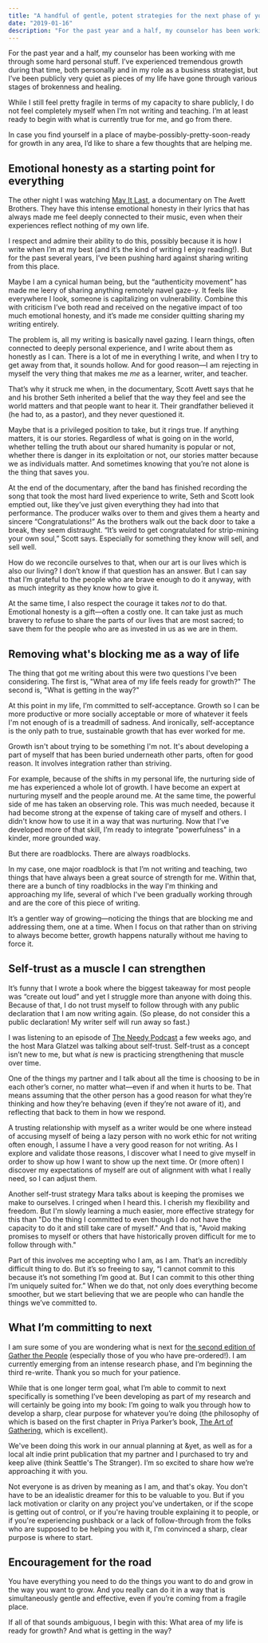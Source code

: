 ```yaml
---
title: "A handful of gentle, potent strategies for the next phase of your growth"
date: "2019-01-16"
description: "For the past year and a half, my counselor has been working with me through some hard personal stuff. I’ve experienced tremendous growth during that time, both personally and in my role as a business strategist, but I’ve been publicly very quiet as pieces of my life have gone through various stages of brokenness and healing. In case you find yourself in a place of maybe-possibly-pretty-soon-ready for growth in any area, I’d like to share a few thoughts that are helping me..."
---
```


For the past year and a half, my counselor has been working with me through some hard personal stuff. I’ve experienced tremendous growth during that time, both personally and in my role as a business strategist, but I’ve been publicly very quiet as pieces of my life have gone through various stages of brokenness and healing.

While I still feel pretty fragile in terms of my capacity to share publicly, I do not feel completely myself when I’m not writing and teaching. I’m at least ready to begin with what is currently true for me, and go from there.

In case you find yourself in a place of maybe-possibly-pretty-soon-ready for growth in any area, I’d like to share a few thoughts that are helping me.

## Emotional honesty as a starting point for everything

The other night I was watching [May It Last](https://www.amazon.com/May-Last-Portrait-Avett-Brothers/dp/B079C1WLBR), a documentary on The Avett Brothers. They have this intense emotional honesty in their lyrics that has always made me feel deeply connected to their music, even when their experiences reflect nothing of my own life.

I respect and admire their ability to do this, possibly because it is how I write when I’m at my best (and it’s the kind of writing I enjoy reading!). But for the past several years, I’ve been pushing hard against sharing writing from this place.

Maybe I am a cynical human being, but the “authenticity movement” has made me leery of sharing anything remotely navel gaze-y. It feels like everywhere I look, someone is capitalizing on vulnerability. Combine this with criticism I’ve both read and received on the negative impact of too much emotional honesty, and it’s made me consider quitting sharing my writing entirely.

The problem is, all my writing is basically navel gazing. I learn things, often connected to deeply personal experience, and I write about them as honestly as I can. There is a lot of me in everything I write, and when I try to get away from that, it sounds hollow. And for good reason—I am rejecting in myself the very thing that makes me _me_ as a learner, writer, and teacher.

That’s why it struck me when, in the documentary, Scott Avett says that he and his brother Seth inherited a belief that the way they feel and see the world matters and that people want to hear it. Their grandfather believed it (he had to, as a pastor), and they never questioned it.

Maybe that is a privileged position to take, but it rings true. If anything matters, it is our stories. Regardless of what is going on in the world, whether telling the truth about our shared humanity is popular or not, whether there is danger in its exploitation or not, our stories matter because we as individuals matter. And sometimes knowing that you’re not alone is the thing that saves you.

At the end of the documentary, after the band has finished recording the song that took the most hard lived experience to write, Seth and Scott look emptied out, like they’ve just given everything they had into that performance. The producer walks over to them and gives them a hearty and sincere “Congratulations!” As the brothers walk out the back door to take a break, they seem distraught. “It’s weird to get congratulated for strip-mining your own soul,” Scott says. Especially for something they know will sell, and sell well.

How do we reconcile ourselves to that, when our art is our lives which is also our living? I don’t know if that question has an answer. But I can say that I’m grateful to the people who are brave enough to do it anyway, with as much integrity as they know how to give it.

At the same time, I also respect the courage it takes _not_ to do that. Emotional honesty is a gift—often a costly one. It can take just as much bravery to refuse to share the parts of our lives that are most sacred; to save them for the people who are as invested in us as we are in them.

## Removing what's blocking me as a way of life

The thing that got me writing about this were two questions I've been considering. The first is, "What area of my life feels ready for growth?" The second is, "What is getting in the way?"

At this point in my life, I’m committed to self-acceptance. Growth so I can be more productive or more socially acceptable or more of whatever it feels I'm not enough of is a treadmill of sadness. And ironically, self-acceptance is the only path to true, sustainable growth that has ever worked for me.

Growth isn't about trying to be something I'm not. It's about developing a part of myself that has been buried underneath other parts, often for good reason. It involves integration rather than striving.

For example, because of the shifts in my personal life, the nurturing side of me has experienced a whole lot of growth. I have become an expert at nurturing myself and the people around me. At the same time, the powerful side of me has taken an observing role. This was much needed, because it had become strong at the expense of taking care of myself and others. I didn't know how to use it in a way that was nurturing. Now that I’ve developed more of that skill, I’m ready to integrate "powerfulness" in a kinder, more grounded way.

But there are roadblocks. There are always roadblocks.

In my case, one major roadblock is that I’m not writing and teaching, two things that have always been a great source of strength for me. Within that, there are a bunch of tiny roadblocks in the way I'm thinking and approaching my life, several of which I've been gradually working through and are the core of this piece of writing.

It’s a gentler way of growing—noticing the things that are blocking me and addressing them, one at a time. When I focus on that rather than on striving to always become better, growth happens naturally without me having to force it.

## Self-trust as a muscle I can strengthen

It’s funny that I wrote a book where the biggest takeaway for most people was “create out loud” and yet I struggle more than anyone with doing this. Because of that, I do not trust myself to follow through with any public declaration that I am now writing again. (So please, do not consider this a public declaration! My writer self will run away so fast.)

I was listening to an episode of [The Needy Podcast](https://www.maraglatzel.com/needy-25-what-to-do-when-youve-let-yourself-down/) a few weeks ago, and the host Mara Glatzel was talking about self-trust. Self-trust as a concept isn’t new to me, but what _is_ new is practicing strengthening that muscle over time.

One of the things my partner and I talk about all the time is choosing to be in each other’s corner, no matter what—even if and when it hurts to be. That means assuming that the other person has a good reason for what they’re thinking and how they’re behaving (even if they’re not aware of it), and reflecting that back to them in how we respond.

A trusting relationship with myself as a writer would be one where instead of accusing myself of being a lazy person with no work ethic for not writing often enough, I assume I have a very good reason for not writing. As I explore and validate those reasons, I discover what I need to give myself in order to show up how I want to show up the next time. Or (more often) I discover my expectations of myself are out of alignment with what I really need, so I can adjust them.

Another self-trust strategy Mara talks about is keeping the promises we make to ourselves. I cringed when I heard this. I cherish my flexibility and freedom. But I'm slowly learning a much easier, more effective strategy for this than "Do the thing I committed to even though I do not have the capacity to do it and still take care of myself." And that is, "Avoid making promises to myself or others that have historically proven difficult for me to follow through with."

Part of this involves me accepting who I am, as I am. That’s an incredibly difficult thing to do. But it’s so freeing to say, “I cannot commit to this because it’s not something I’m good at. But I can commit to this other thing I’m uniquely suited for.” When we do that, not only does everything become smoother, but we start believing that we are people who can handle the things we’ve committed to.

## What I’m committing to next

I am sure some of you are wondering what is next for [the second edition of Gather the People](http://gatherthepeople.com/) (especially those of you who have pre-ordered!). I am currently emerging from an intense research phase, and I’m beginning the third re-write. Thank you so much for your patience.

While that is one longer term goal, what I’m able to commit to next specifically is something I’ve been developing as part of my research and will certainly be going into my book: I’m going to walk you through how to develop a sharp, clear purpose for whatever you’re doing (the philosophy of which is based on the first chapter in Priya Parker’s book, [The Art of Gathering](https://www.amazon.com/Art-Gathering-How-Meet-Matters/dp/1594634920), which is excellent).

We've been doing this work in our annual planning at &yet, as well as for a local alt indie print publication that my partner and I purchased to try and keep alive (think Seattle's The Stranger). I’m so excited to share how we’re approaching it with you.

Not everyone is as driven by meaning as I am, and that's okay. You don't have to be an idealistic dreamer for this to be valuable to you. But if you lack motivation or clarity on any project you've undertaken, or if the scope is getting out of control, or if you're having trouble explaining it to people, or if you're experiencing pushback or a lack of follow-through from the folks who are supposed to be helping you with it, I'm convinced a sharp, clear purpose is where to start.

## Encouragement for the road

You have everything you need to do the things you want to do and grow in the way you want to grow. And you really can do it in a way that is simultaneously gentle and effective, even if you’re coming from a fragile place.

If all of that sounds ambiguous, I begin with this: What area of my life is ready for growth? And what is getting in the way?
